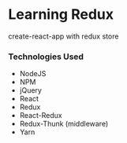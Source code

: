 # Learning Redux

create-react-app with redux store

### Technologies Used

  * NodeJS
  * NPM
  * jQuery
  * React
  * Redux
  * React-Redux
  * Redux-Thunk (middleware)
  * Yarn